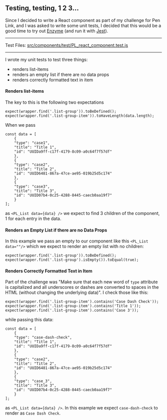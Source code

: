 ## Testing, testing, 1 2 3...

Since I decided to write a React component as part of my challenge for Pen Link, and I was asked to write some unit tests, I decided that this would be a good time to try out [Enzyme](https://airbnb.io/enzyme/) (and run it with [Jest](https://jestjs.io/en/)).

---

Test Files: [src/components/test/PL_react_component.test.js](https://github.com/franklinharvey/PL-Challenge-Enzyme-Tests/blob/master/src/components/tests/PL_react_component.test.js)

---

I wrote my unit tests to test three things:
* renders list-items
* renders an empty list if there are no data props
* renders correctly formatted text in item

#### Renders list-items
The key to this is the following two expectations
```
expect(wrapper.find('.list-group')).toBeDefined();
expect(wrapper.find('.list-group-item')).toHaveLength(data.length);
```
When we pass
```
const data = [
    {
    "type": "case1",
    "title": "Title 1",
    "id": "UUIDa9ff-c17f-4179-8c09-a0c64f7f57df"
    },
    {
    "type": "case2",
    "title": "Title 2",
    "id": "UUID6481-867a-47ce-ae95-019b25d5c174"
    },
    {
    "type": "case3",
    "title": "Title 3",
    "id": "UUID07b4-0c25-4288-8445-caecb0aa19f7"
    }
];
```
as `<PL_List data={data} />` we expect to find 3 children of the component, 1 for each entry in the data.

#### Renders an Empty List if there are no Data Props
In this example we pass an empty to our component like this `<PL_List data=""/>` which we expect to render an empty list with no children:
```
expect(wrapper.find('.list-group')).toBeDefined();
expect(wrapper.find('.list-group').isEmpty()).toEqual(true);
```

#### Renders Correctly Formatted Text in Item
Part of the challenge was "Make sure that each new word of `type` attribute is capitalized and all underscores or dashes are converted to spaces in the HTML (without changing the underlying data)". I check those like this:
```
expect(wrapper.find('.list-group-item').contains('Case Dash Check'));
expect(wrapper.find('.list-group-item').contains('Title 1'));
expect(wrapper.find('.list-group-item').contains('Case 3'));
```
while passing this data:
```
const data = [
    {
    "type": "case-dash-check",
    "title": "Title 1",
    "id": "UUIDa9ff-c17f-4179-8c09-a0c64f7f57df"
    },
    {
    "type": "case2",
    "title": "Title 2",
    "id": "UUID6481-867a-47ce-ae95-019b25d5c174"
    },
    {
    "type": "case_3",
    "title": "Title 3",
    "id": "UUID07b4-0c25-4288-8445-caecb0aa19f7"
    }
];
```
as `<PL_List data={data} />`. In this example we expect `case-dash-check` to render as `Case Dash Check`.
